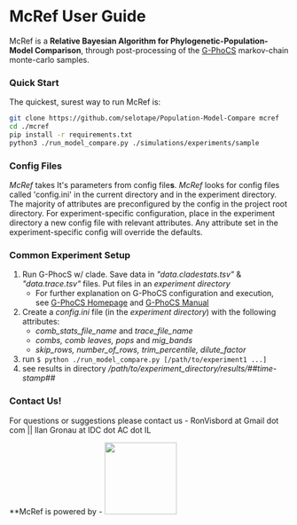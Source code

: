 # McRef User Guide



McRef is a **Relative Bayesian Algorithm for Phylogenetic-Population-Model Comparison**, through post-processing of the [G-PhoCS](http://compgen.cshl.edu/GPhoCS/) markov-chain monte-carlo samples.



### Quick Start
The quickest, surest way to run McRef is:
```bash
git clone https://github.com/selotape/Population-Model-Compare mcref
cd ./mcref
pip install -r requirements.txt
python3 ./run_model_compare.py ./simulations/experiments/sample
```


### Config Files
*McRef* takes It's parameters from config file**s**. *McRef* looks for config files called 'config.ini' in the current directory and in the experiment directory.
The majority of attributes are preconfigured by the config in the project root directory. For experiment-specific configuration, place in the experiment directory a new config file with relevant attributes. Any attribute set in the experiment-specific config will override the defaults.


### Common Experiment Setup
1. Run G-PhocS w/ clade. Save data in *"data.cladestats.tsv"* & *"data.trace.tsv"* files. Put files in an *experiment directory*
    * For further explanation on G-PhoCS configuration and execution, see  [G-PhoCS Homepage](http://compgen.cshl.edu/GPhoCS/) and [G-PhoCS Manual](http://compgen.cshl.edu/GPhoCS/GPhoCS_Manual.pdf)
2. Create a *config.ini* file (in the *experiment directory*) with the following attributes:
    * *comb_stats_file_name* and *trace_file_name*
    * *combs, comb leaves, pops* and *mig_bands*
    * *skip_rows, number_of_rows, trim_percentile, dilute_factor*
3. run `$ python ./run_model_compare.py [/path/to/experiment1 ...]`
4. see results in directory */path/to/experiment_directory/results/##time-stamp##* 


### Contact Us!
For questions or suggestions please contact us - RonVisbord at Gmail dot com || Ilan Gronau at IDC dot AC dot IL

**McRef is powered by - <img src="http://www.faculty.idc.ac.il/igronau/images/research/gphocs-logo.png"  width="130"/>
